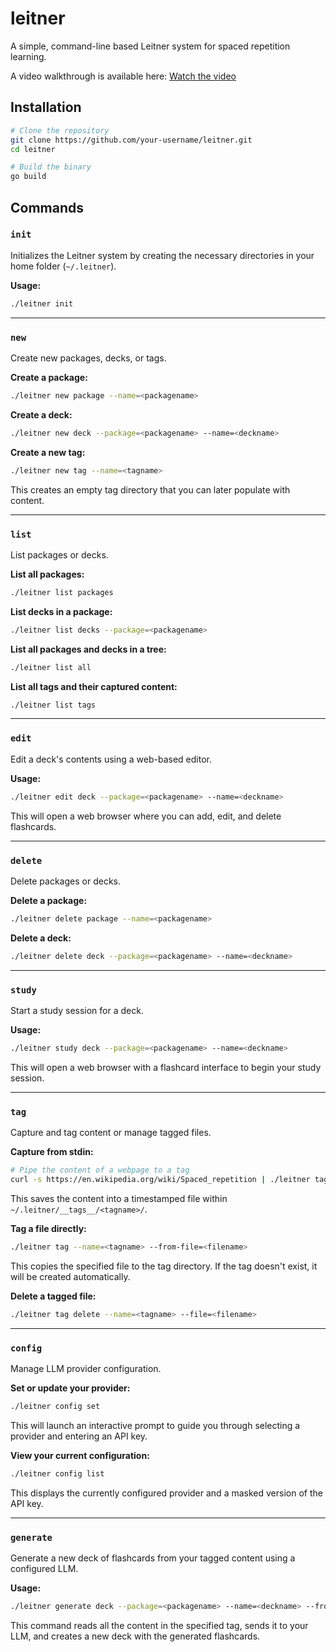 # leitner

A simple, command-line based Leitner system for spaced repetition learning.

A video walkthrough is available here: [Watch the video](https://sebbarry-personal.nyc3.digitaloceanspaces.com/videos/leitner-1.mp4)

## Installation

```bash
# Clone the repository
git clone https://github.com/your-username/leitner.git
cd leitner

# Build the binary
go build
```

## Commands

### `init`

Initializes the Leitner system by creating the necessary directories in your home folder (`~/.leitner`).

**Usage:**
```bash
./leitner init
```

---

### `new`

Create new packages, decks, or tags.

**Create a package:**
```bash
./leitner new package --name=<packagename>
```

**Create a deck:**
```bash
./leitner new deck --package=<packagename> --name=<deckname>
```

**Create a new tag:**
```bash
./leitner new tag --name=<tagname>
```
This creates an empty tag directory that you can later populate with content.

---

### `list`

List packages or decks.

**List all packages:**
```bash
./leitner list packages
```

**List decks in a package:**
```bash
./leitner list decks --package=<packagename>
```

**List all packages and decks in a tree:**
```bash
./leitner list all
```

**List all tags and their captured content:**
```bash
./leitner list tags
```

---

### `edit`

Edit a deck's contents using a web-based editor.

**Usage:**
```bash
./leitner edit deck --package=<packagename> --name=<deckname>
```
This will open a web browser where you can add, edit, and delete flashcards.

---

### `delete`

Delete packages or decks.

**Delete a package:**
```bash
./leitner delete package --name=<packagename>
```

**Delete a deck:**
```bash
./leitner delete deck --package=<packagename> --name=<deckname>
```

---

### `study`

Start a study session for a deck.

**Usage:**
```bash
./leitner study deck --package=<packagename> --name=<deckname>
```
This will open a web browser with a flashcard interface to begin your study session.

---

### `tag`

Capture and tag content or manage tagged files.

**Capture from stdin:**
```bash
# Pipe the content of a webpage to a tag
curl -s https://en.wikipedia.org/wiki/Spaced_repetition | ./leitner tag --name=learning
```
This saves the content into a timestamped file within `~/.leitner/__tags__/<tagname>/`.

**Tag a file directly:**
```bash
./leitner tag --name=<tagname> --from-file=<filename>
```
This copies the specified file to the tag directory. If the tag doesn't exist, it will be created automatically.

**Delete a tagged file:**
```bash
./leitner tag delete --name=<tagname> --file=<filename>
```

---

### `config`

Manage LLM provider configuration.

**Set or update your provider:**
```bash
./leitner config set
```
This will launch an interactive prompt to guide you through selecting a provider and entering an API key.

**View your current configuration:**
```bash
./leitner config list
```
This displays the currently configured provider and a masked version of the API key.

---

### `generate`

Generate a new deck of flashcards from your tagged content using a configured LLM.

**Usage:**
```bash
./leitner generate deck --package=<packagename> --name=<deckname> --from-tag=<tagname> --cardcount=15
```
This command reads all the content in the specified tag, sends it to your LLM, and creates a new deck with the generated flashcards.
